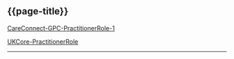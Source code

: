 ## {{page-title}}

<i class="fa fa-link"></i> [CareConnect-GPC-PractitionerRole-1](https://fhir.nhs.uk/STU3/StructureDefinition/CareConnect-GPC-PractitionerRole-1)

<i class="fa fa-link"></i> [UKCore-PractitionerRole](https://simplifier.net/guide/uk-core-implementation-guide-stu3-sequence/Home/ProfilesandExtensions/Profile-UKCore-PractitionerRole)

---